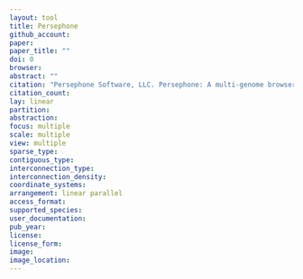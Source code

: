 ```yaml
---
layout: tool
title: Persephone
github_account:
paper:
paper_title: ""
doi: 0
browser:
abstract: ""
citation: "Persephone Software, LLC. Persephone: A multi-genome browser carefully crafted using latest technologies. In: Persephone [Internet]. [cited 2 Feb 2019]. Available: https://persephonesoft.com/"
citation_count:
lay: linear
partition:
abstraction:
focus: multiple
scale: multiple
view: multiple
sparse_type:
contiguous_type:
interconnection_type:
interconnection_density:
coordinate_systems:
arrangement: linear parallel
access_format:
supported_species:
user_documentation:
pub_year:
license:
license_form:
image:
image_location:
---
```

